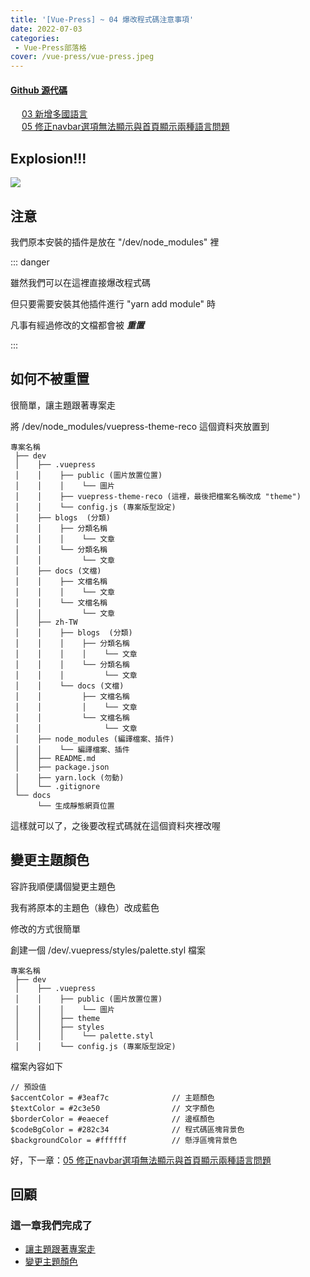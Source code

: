 ```yaml
---
title: '[Vue-Press] ~ 04 爆改程式碼注意事項'
date: 2022-07-03
categories: 
 - Vue-Press部落格
cover: /vue-press/vue-press.jpeg
---
```


#### <i class="iconfont reco-other" style="color: rgb(66, 152, 245);"></i> [Github 源代碼](https://github.com/I-am-nothing/I-am-nothing.github.io)

&emsp; <Fa-CaretSquareLeft color="rgb(66, 152, 245)"/> [03 新增多國語言](/zh-TW/blogs/vue-puess/03-multiple-language.html)<br/>
&emsp; <Fa-CaretSquareRight color="rgb(66, 152, 245)"/> [05 修正navbar選項無法顯示與首頁顯示兩種語言問題](/zh-TW/blogs/vue-puess/05-fixing-navbar-and-show-both-language.html)

## Explosion!!!

![](/vue-press/04/01.gif)

## 注意

我們原本安裝的插件是放在 "/dev/node_modules" 裡

::: danger

雖然我們可以在這裡直接爆改程式碼

但只要需要安裝其他插件進行 "yarn add module" 時

凡事有經過修改的文檔都會被 ***重置***

:::

## 如何不被重置

很簡單，讓主題跟著專案走

將 /dev/node_modules/vuepress-theme-reco 這個資料夾放置到 <Fa-ArrowDown/>

``` {6}
專案名稱
 ├── dev
 │    ├── .vuepress 
 │    │    ├── public (圖片放置位置)
 │    │    │    └── 圖片
 │    │    ├── vuepress-theme-reco (這裡，最後把檔案名稱改成 "theme")
 │    │    └── config.js (專案版型設定) 
 │    ├── blogs  (分類)
 │    │    ├── 分類名稱
 │    │    │    └── 文章
 │    │    └── 分類名稱
 │    │         └── 文章
 │    ├── docs (文檔)
 │    │    ├── 文檔名稱
 │    │    │    └── 文章
 │    │    └── 文檔名稱
 │    │         └── 文章
 │    ├── zh-TW
 │    │    ├── blogs  (分類)
 │    │    │    ├── 分類名稱
 │    │    │    │    └── 文章
 │    │    │    └── 分類名稱
 │    │    │         └── 文章
 │    │    └── docs (文檔)
 │    │         ├── 文檔名稱
 │    │         │    └── 文章
 │    │         └── 文檔名稱
 │    │              └── 文章
 │    ├── node_modules (編譯檔案、插件)
 │    │    └── 編譯檔案、插件
 │    ├── README.md  
 │    ├── package.json
 │    ├── yarn.lock (勿動)
 │    └── .gitignore
 └── docs
      └── 生成靜態網頁位置
```

這樣就可以了，之後要改程式碼就在這個資料夾裡改喔

## 變更主題顏色

容許我順便講個變更主題色

我有將原本的主題色（綠色）改成藍色

修改的方式很簡單
 
創建一個 /dev/.vuepress/styles/palette.styl 檔案 <Fa-ArrowDown/>

``` {8}
專案名稱
 ├── dev
 │    ├── .vuepress 
 │    │    ├── public (圖片放置位置)
 │    │    │    └── 圖片
 │    │    ├── theme
 │    │    ├── styles
 │    │    │    └── palette.styl
 │    │    └── config.js (專案版型設定) 
```

檔案內容如下 <Fa-ArrowDown/>

```
// 預設值
$accentColor = #3eaf7c              // 主题顏色
$textColor = #2c3e50                // 文字顏色
$borderColor = #eaecef              // 邊框顏色
$codeBgColor = #282c34              // 程式碼區塊背景色
$backgroundColor = #ffffff          // 懸浮區塊背景色
```

好，下一章：[05 修正navbar選項無法顯示與首頁顯示兩種語言問題](/zh-TW/blogs/vue-puess/05-fixing-navbar-and-show-both-language.html)

## 回顧

### 這一章我們完成了 <Fa-ArrowDown/>

* [讓主題跟著專案走](/zh-TW/blogs/vue-puess/04-exploding-modify-codes.html#如何不被重置)
* [變更主題顏色](/zh-TW/blogs/vue-puess/04-exploding-modify-codes.html#變更主題顏色)


